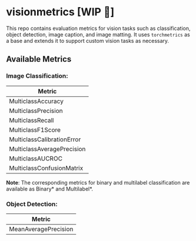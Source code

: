 # visionmetrics [WIP :construction:]

This repo contains evaluation metrics for vision tasks such as classification, object detection, image caption, and image matting. It uses `torchmetrics` as a base and extends it to support custom vision tasks as necessary.

## Available Metrics

### Image Classification:

| Metric                                   |                                                                
| ---------------------------------------- | 
| MulticlassAccuracy                       |                                         
| MulticlassPrecision                      |                                          
| MulticlassRecall                         |                                                                
| MulticlassF1Score                        |                                                                
| MulticlassCalibrationError               |                                                                
| MulticlassAveragePrecision               |                                                                
| MulticlassAUCROC                         |                                                                
| MulticlassConfusionMatrix                |                                                                

**Note**: The corresponding metrics for binary and multilabel classification are available as Binary* and Multilabel*.


### Object Detection:

| Metric                                   |                                                                
| ---------------------------------------- | 
| MeanAveragePrecision                     |                                                                